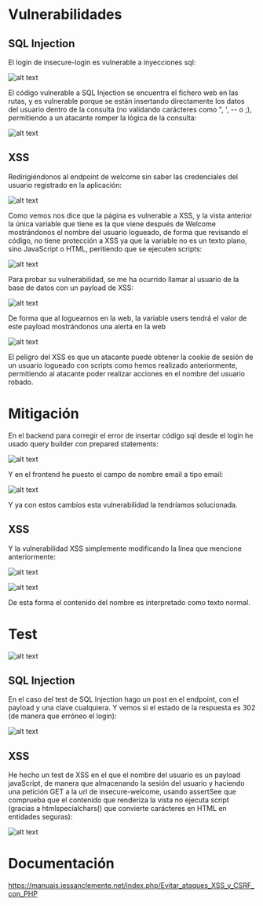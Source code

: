 # Vulnerabilidades

## SQL Injection

El login de insecure-login es vulnerable a inyecciones sql:

![alt text](image.png)

El código vulnerable a SQL Injection se encuentra el fichero web en las rutas, y es vulnerable porque se están insertando directamente los datos del usuario dentro de la consulta (no validando carácteres como ", ', -- o ;), permitiendo a un atacante romper la lógica de la consulta:

![alt text](image-5.png)

## XSS

Redirigiéndonos al endpoint de welcome sin saber las credenciales del usuario registrado en la aplicación:

![alt text](image-1.png)

Como vemos nos dice que la página es vulnerable a XSS, y la vista anterior la única variable que tiene es la que viene después de Welcome mostrándonos el nombre del usuario logueado, de forma que revisando el código, no tiene protección a XSS ya que la variable no es un texto plano, sino JavaScript o HTML, peritiendo que se ejecuten scripts:

![alt text](image-2.png)

Para probar su vulnerabilidad, se me ha ocurrido llamar al usuario de la base de datos con un payload de XSS:

![alt text](image-4.png)

De forma que al loguearnos en la web, la variable users tendrá el valor de este payload mostrándonos una alerta en la web

![alt text](image-3.png)

El peligro del XSS es que un atacante puede obtener la cookie de sesión de un usuario logueado con scripts como hemos realizado anteriormente, permitiendo al atacante poder realizar acciones en el nombre del usuario robado.

# Mitigación

En el backend para corregir el error de insertar código sql desde el login he usado query builder con prepared statements:

![alt text](image-6.png)

Y en el frontend he puesto el campo de nombre email a tipo email:

![alt text](image-7.png)

Y ya con estos cambios esta vulnerabilidad la tendríamos solucionada.

## XSS

Y la vulnerabilidad XSS simplemente modificando la línea que mencione anteriormente:

![alt text](image-8.png)

![alt text](image-9.png)

De esta forma el contenido del nombre es interpretado como texto normal.

# Test

![alt text](image-10.png)

## SQL Injection

En el caso del test de SQL Injection hago un post en el endpoint, con el payload y una clave cualquiera. Y vemos si el estado de la respuesta es 302 (de manera que erróneo el login):

![alt text](image-11.png)

## XSS

He hecho un test de XSS en el que el nombre del usuario es un payload javaScript, de manera que almacenando la sesión del usuario y haciendo una petición GET a la url de insecure-welcome, usando assertSee que comprueba que el contenido que renderiza la vista no ejecuta script (gracias a htmlspecialchars() que convierte carácteres en HTML en entidades seguras):

![alt text](image-12.png)

# Documentación

https://manuais.iessanclemente.net/index.php/Evitar_ataques_XSS_y_CSRF_con_PHP